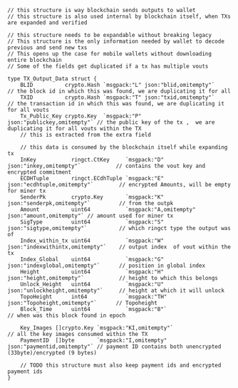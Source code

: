 ```
// this structure is way blockchain sends outputs to wallet
// this structure is also used internal by blockchain itself, when TXs are expanded and verified

// this structure needs to be expandable without breaking legacy
// This structure is the only information needed by wallet to decode previous and send new txs
// This opens up the case for mobile wallets without downloading entire blockchain
// Some of the fields get duplicated if a tx has multiple vouts
```

    type TX_Output_Data struct {
    	BLID          crypto.Hash `msgpack:"L" json:"blid,omitempty"`       // the block id in which this was found, we are duplicating it for all
    	TXID          crypto.Hash `msgpack:"T" json:"txid,omitempty"`       // the transaction id in which this was found, we are duplicating it for all vouts
    	Tx_Public_Key crypto.Key  `msgpack:"P"  json:"publickey,omitempty"` // the public key of the tx ,  we are duplicating it for all vouts within the TX
    	// this is extracted from the extra field

    	// this data is consumed by the blockchain itself while expanding tx
    	InKey           ringct.CtKey     `msgpack:"D"  json:"inkey,omitempty"`           // contains the vout key and encrypted commitment
    	ECDHTuple       ringct.ECdhTuple `msgpack:"E" json:"ecdhtuple,omitempty"`        // encrypted Amounts, will be empty for miner tx
    	SenderPk        crypto.Key       `msgpack:"K" json:"senderpk,omitempty"`         // from the outpk
    	Amount          uint64           `msgpack:"A,omitempty" json:"amount,omitempty"` // amount used for miner tx
    	SigType         uint64           `msgpack:"S" json:"sigtype,omitempty"`          // which ringct type the output was of
    	Index_within_tx uint64           `msgpack:"W" json:"indexwithintx,omitempty"`    // output index  of vout within the tx
    	Index_Global    uint64           `msgpack:"G" json:"indexglobal,omitempty"`      // position in global index
    	Height          uint64           `msgpack:"H" json:"height,omitempty"`           // height to which this belongs
    	Unlock_Height   uint64           `msgpack:"U" json:"unlockheight,omitempty"`     // height at which it will unlock
    	TopoHeight      int64            `msgpack:"TH" json:"Topoheight,omitempty"`      // Topoheight
    	Block_Time      uint64           `msgpack:"B"`                                   // when was this block found in epoch

    	Key_Images []crypto.Key `msgpack:"KI,omitempty"`                           // all the key images consumed within the TX
    	PaymentID  []byte       `msgpack:"I,omitempty" json:"paymentid,omitempty"` // payment ID contains both unencrypted (33byte)/encrypted (9 bytes)

    	// TODO this structure must also keep payment ids and encrypted payment ids
    }



